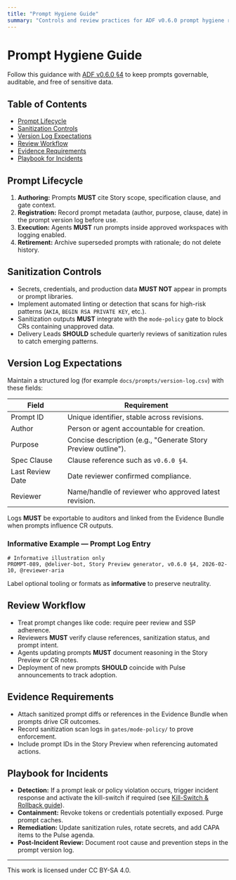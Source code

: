 ```yaml
---
title: "Prompt Hygiene Guide"
summary: "Controls and review practices for ADF v0.6.0 prompt hygiene requirements across agent prompts, logs, and policy gates."
---
```


# Prompt Hygiene Guide

Follow this guidance with [ADF v0.6.0 §4](../specs/adf-spec-v0.6.0.md#4-prompt-hygiene-requirements) to keep prompts governable, auditable, and free of sensitive data.

## Table of Contents
- [Prompt Lifecycle](#prompt-lifecycle)
- [Sanitization Controls](#sanitization-controls)
- [Version Log Expectations](#version-log-expectations)
- [Review Workflow](#review-workflow)
- [Evidence Requirements](#evidence-requirements)
- [Playbook for Incidents](#playbook-for-incidents)

## Prompt Lifecycle

1. **Authoring:** Prompts **MUST** cite Story scope, specification clause, and gate context.
2. **Registration:** Record prompt metadata (author, purpose, clause, date) in the prompt version log before use.
3. **Execution:** Agents **MUST** run prompts inside approved workspaces with logging enabled.
4. **Retirement:** Archive superseded prompts with rationale; do not delete history.

## Sanitization Controls

- Secrets, credentials, and production data **MUST NOT** appear in prompts or prompt libraries.
- Implement automated linting or detection that scans for high-risk patterns (`AKIA`, `BEGIN RSA PRIVATE KEY`, etc.).
- Sanitization outputs **MUST** integrate with the `mode-policy` gate to block CRs containing unapproved data.
- Delivery Leads **SHOULD** schedule quarterly reviews of sanitization rules to catch emerging patterns.

## Version Log Expectations

Maintain a structured log (for example `docs/prompts/version-log.csv`) with these fields:

| Field | Requirement |
| --- | --- |
| Prompt ID | Unique identifier, stable across revisions. |
| Author | Person or agent accountable for creation. |
| Purpose | Concise description (e.g., "Generate Story Preview outline"). |
| Spec Clause | Clause reference such as `v0.6.0 §4`. |
| Last Review Date | Date reviewer confirmed compliance. |
| Reviewer | Name/handle of reviewer who approved latest revision. |

Logs **MUST** be exportable to auditors and linked from the Evidence Bundle when prompts influence CR outputs.

### Informative Example — Prompt Log Entry

```
# Informative illustration only
PROMPT-089, @deliver-bot, Story Preview generator, v0.6.0 §4, 2026-02-10, @reviewer-aria
```

Label optional tooling or formats as **informative** to preserve neutrality.

## Review Workflow

- Treat prompt changes like code: require peer review and SSP adherence.
- Reviewers **MUST** verify clause references, sanitization status, and prompt intent.
- Agents updating prompts **MUST** document reasoning in the Story Preview or CR notes.
- Deployment of new prompts **SHOULD** coincide with Pulse announcements to track adoption.

## Evidence Requirements

- Attach sanitized prompt diffs or references in the Evidence Bundle when prompts drive CR outcomes.
- Record sanitization scan logs in `gates/mode-policy/` to prove enforcement.
- Include prompt IDs in the Story Preview when referencing automated actions.

## Playbook for Incidents

- **Detection:** If a prompt leak or policy violation occurs, trigger incident response and activate the kill-switch if required (see [Kill-Switch & Rollback guide](kill-switch-rollback.md)).
- **Containment:** Revoke tokens or credentials potentially exposed. Purge prompt caches.
- **Remediation:** Update sanitization rules, rotate secrets, and add CAPA items to the Pulse agenda.
- **Post-Incident Review:** Document root cause and prevention steps in the prompt version log.

---

This work is licensed under CC BY-SA 4.0.
